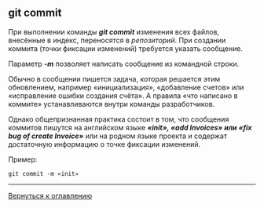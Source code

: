 ## git commit
При выполнении команды ***git commit*** изменения всех файлов, внесённые в индекс, переносятся в *репозиторий*. При создании коммита (точки фиксации изменений) требуется указать сообщение.

Параметр ***-m*** позволяет написать сообщение из командной строки.

Обычно в сообщении пишется задача, которая решается этим обновлением, например «инициализация», «добавление счетов» или «исправление ошибки создания счёта». А правила «что написано в коммите» устанавливаются внутри команды разработчиков.

Однако общепризнанная практика состоит в том, что сообщения коммитов пишутся на английском языке ***«init», «add Invoices» или «fix bug of create Invoice»*** или на родном языке проекта и содержат достаточную информацию о точке фиксации изменений.

Пример:
```bash=
git commit -m «init»
```

---
[Вернуться к оглавлению](readme.md)